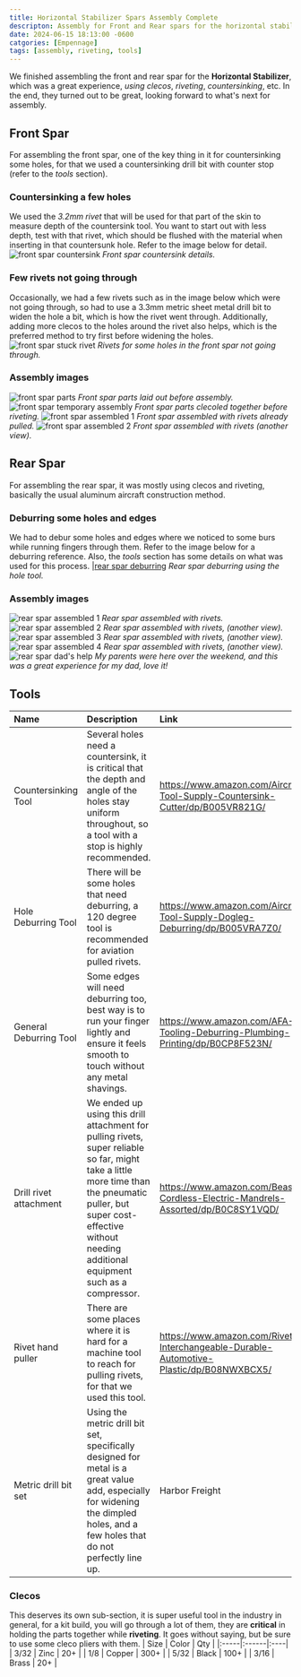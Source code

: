 ```yaml
---
title: Horizontal Stabilizer Spars Assembly Complete
descripton: Assembly for Front and Rear spars for the horizontal stabilizer is complete.
date: 2024-06-15 18:13:00 -0600
catgories: [Empennage]
tags: [assembly, riveting, tools]
---
```


We finished assembling the front and rear spar for the **Horizontal Stabilizer**, which was a great experience, _using clecos_, _riveting_, _countersinking_, etc. In the end, they turned out to be great, looking forward to what's next for assembly.

## Front Spar
For assembling the front spar, one of the key thing in it for countersinking some holes, for that we used a countersinking drill bit with counter stop (refer to the _tools_ section).

### Countersinking a few holes
We used the _3.2mm rivet_ that will be used for that part of the skin to measure depth of the countersink tool. You want to start out with less depth, test with that rivet, which should be flushed with the material when inserting in that countersunk hole. Refer to the image below for detail.
![front spar countersink](/assets/img/posts/emp-front-spar-countersink.jpg)
_Front spar countersink details._

### Few rivets not going through
Occasionally, we had a few rivets such as in the image below which were not going through, so had to use a 3.3mm metric sheet metal drill bit to widen the hole a bit, which is how the rivet went through. Additionally, adding more clecos to the holes around the rivet also helps, which is the preferred method to try first before widening the holes.
![front spar stuck rivet](/assets/img/posts/emp-front-spar-widening-holes.jpg)
_Rivets for some holes in the front spar not going through._

### Assembly images
![front spar parts](/assets/img/posts/emp-front-spar-parts.jpg)
_Front spar parts laid out before assembly._
![front spar temporary assembly](/assets/img/posts/emp-front-spar-1.jpg)
_Front spar parts clecoled together before riveting._
![front spar assembled 1](/assets/img/posts/emp-front-spar-assembled-1.jpg)
_Front spar assembled with rivets already pulled._
![front spar assembled 2](/assets/img/posts/emp-front-spar-assembled-2.jpg)
_Front spar assembled with rivets (another view)._

## Rear Spar
For assembling the rear spar, it was mostly using clecos and riveting, basically the usual aluminum aircraft construction method.

### Deburring some holes and edges
We had to debur some holes and edges where we noticed to some burs while running fingers through them. Refer to the image below for a deburring reference. Also, the _tools_ section has some details on what was used for this process.
|[rear spar deburring](/assets/img/posts/emp-rear-spar-deburring.jpg)
_Rear spar deburring using the hole tool._

### Assembly images
![rear spar assembled 1](/assets/img/posts/emp-rear-spar-assembled-1.jpg)
_Rear spar assembled with rivets._
![rear spar assembled 2](/assets/img/posts/emp-rear-spar-assembled-2.jpg)
_Rear spar assembled with rivets, (another view)._
![rear spar assembled 3](/assets/img/posts/emp-rear-spar-assembled-3.jpg)
_Rear spar assembled with rivets, (another view)._
![rear spar assembled 4](/assets/img/posts/emp-rear-spar-assembled-4.jpg)
_Rear spar assembled with rivets, (another view)._
![rear spar dad's help](/assets/img/posts/emp-rear-spar-dad-help.jpg)
_My parents were here over the weekend, and this was a great experience for my dad, love it!_

## Tools
| Name | Description | Link |
|:-----|:------------|:-----|
| Countersinking Tool | Several holes need a countersink, it is critical that the depth and angle of the holes stay uniform throughout, so a tool with a stop is highly recommended. | https://www.amazon.com/Aircraft-Tool-Supply-Countersink-Cutter/dp/B005VR821G/ |
| Hole Deburring Tool | There will be some holes that need deburring, a 120 degree tool is recommended for aviation pulled rivets. | https://www.amazon.com/Aircraft-Tool-Supply-Dogleg-Deburring/dp/B005VRA7Z0/ |
| General Deburring Tool | Some edges will need deburring too, best way is to run your finger lightly and ensure it feels smooth to touch without any metal shavings. | https://www.amazon.com/AFA-Tooling-Deburring-Plumbing-Printing/dp/B0CP8F523N/ |
| Drill rivet attachment | We ended up using this drill attachment for pulling rivets, super reliable so far, might take a little more time than the pneumatic puller, but super cost-effective without needing additional equipment such as a compressor. | https://www.amazon.com/Beaspire-Cordless-Electric-Mandrels-Assorted/dp/B0C8SY1VQD/ |
| Rivet hand puller | There are some places where it is hard for a machine tool to reach for pulling rivets, for that we used this tool. | https://www.amazon.com/Riveter-Interchangeable-Durable-Automotive-Plastic/dp/B08NWXBCX5/ |
| Metric drill bit set | Using the metric drill bit set, specifically designed for metal is a great value add, especially for widening the dimpled holes, and a few holes that do not perfectly line up. | Harbor Freight |

### Clecos
This deserves its own sub-section, it is super useful tool in the industry in general, for a kit build, you will go through a lot of them, they are **critical** in holding the parts together while **riveting**. It goes without saying, but be sure to use some cleco pliers with them.
| Size | Color | Qty |
|:-----|:------|:----|
| 3/32 | Zinc | 20+ |
| 1/8 | Copper | 300+ |
| 5/32 | Black | 100+ |
| 3/16 | Brass | 20+ |
